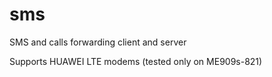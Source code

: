 sms
===
SMS and calls forwarding client and server

Supports HUAWEI LTE modems (tested only on ME909s-821)
